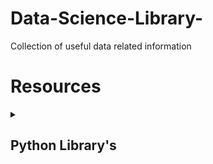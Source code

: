 # Data-Science-Library-
Collection of useful data related information

# Resources

<details><summary><h2>Python Library's</h2></summary>

1. [RPA Python](https://github.com/tebelorg/RPA-Python)
2. [Cookie Cutter Template](https://github.com/boromir674/cookiecutter-python-package)
3. [Jinja Template](https://jinja.palletsprojects.com/en/3.0.x/api/)

</details>
